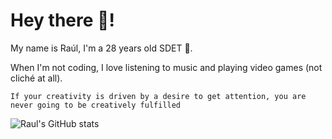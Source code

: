 # Hey there 👋!

My name is Raúl, I'm a 28 years old SDET 🧪.

When I'm not coding, I love listening to music and playing video games (not cliché at all).

    If your creativity is driven by a desire to get attention, you are never going to be creatively fulfilled 

![Raul's GitHub stats](https://github-readme-stats.vercel.app/api?username=lRaulMN7&show_icons=true&theme=monokai)
